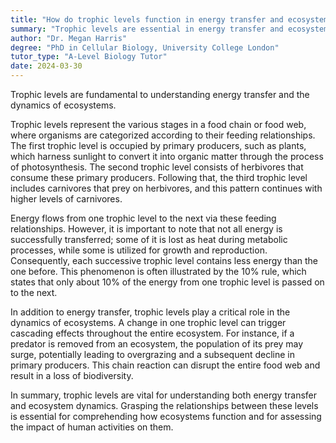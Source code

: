 ```yaml
---
title: "How do trophic levels function in energy transfer and ecosystem dynamics?"
summary: "Trophic levels are essential in energy transfer and ecosystem dynamics."
author: "Dr. Megan Harris"
degree: "PhD in Cellular Biology, University College London"
tutor_type: "A-Level Biology Tutor"
date: 2024-03-30
---
```


Trophic levels are fundamental to understanding energy transfer and the dynamics of ecosystems.

Trophic levels represent the various stages in a food chain or food web, where organisms are categorized according to their feeding relationships. The first trophic level is occupied by primary producers, such as plants, which harness sunlight to convert it into organic matter through the process of photosynthesis. The second trophic level consists of herbivores that consume these primary producers. Following that, the third trophic level includes carnivores that prey on herbivores, and this pattern continues with higher levels of carnivores.

Energy flows from one trophic level to the next via these feeding relationships. However, it is important to note that not all energy is successfully transferred; some of it is lost as heat during metabolic processes, while some is utilized for growth and reproduction. Consequently, each successive trophic level contains less energy than the one before. This phenomenon is often illustrated by the 10% rule, which states that only about $10\%$ of the energy from one trophic level is passed on to the next.

In addition to energy transfer, trophic levels play a critical role in the dynamics of ecosystems. A change in one trophic level can trigger cascading effects throughout the entire ecosystem. For instance, if a predator is removed from an ecosystem, the population of its prey may surge, potentially leading to overgrazing and a subsequent decline in primary producers. This chain reaction can disrupt the entire food web and result in a loss of biodiversity.

In summary, trophic levels are vital for understanding both energy transfer and ecosystem dynamics. Grasping the relationships between these levels is essential for comprehending how ecosystems function and for assessing the impact of human activities on them.
    